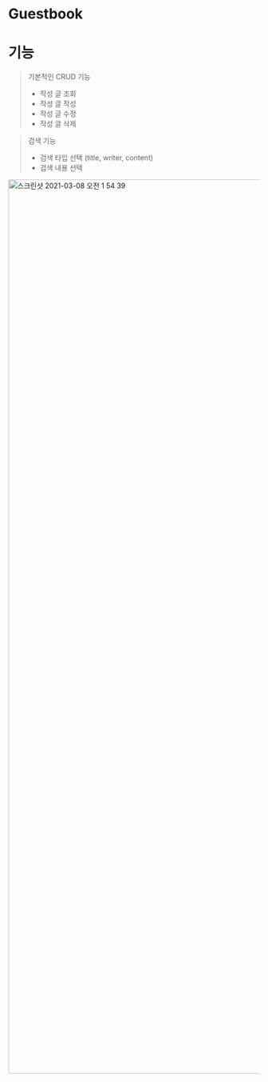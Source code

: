 # Guestbook

# 기능

> 기본적인 CRUD 기능
> * 작성 글 조회
> * 작성 글 작성
> * 작성 글 수정
> * 작성 글 삭제

> 검색 기능
> * 검색 타입 선택 (title, writer, content)
> * 검색 내용 선택

<img width="1788" alt="스크린샷 2021-03-08 오전 1 54 39" src="https://user-images.githubusercontent.com/47476276/110247832-8ad3b000-7fb1-11eb-989e-ff8b3b6f6716.png">
